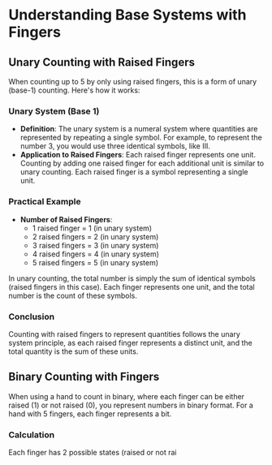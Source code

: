 # Understanding Base Systems with Fingers

## Unary Counting with Raised Fingers

When counting up to 5 by only using raised fingers, this is a form of unary (base-1) counting. Here's how it works:

### Unary System (Base 1)

- **Definition**: The unary system is a numeral system where quantities are represented by repeating a single symbol. For example, to represent the number 3, you would use three identical symbols, like III.
- **Application to Raised Fingers**: Each raised finger represents one unit. Counting by adding one raised finger for each additional unit is similar to unary counting. Each raised finger is a symbol representing a single unit.

### Practical Example

- **Number of Raised Fingers**:
  - 1 raised finger = 1 (in unary system)
  - 2 raised fingers = 2 (in unary system)
  - 3 raised fingers = 3 (in unary system)
  - 4 raised fingers = 4 (in unary system)
  - 5 raised fingers = 5 (in unary system)

In unary counting, the total number is simply the sum of identical symbols (raised fingers in this case). Each finger represents one unit, and the total number is the count of these symbols.

### Conclusion

Counting with raised fingers to represent quantities follows the unary system principle, as each raised finger represents a distinct unit, and the total quantity is the sum of these units.

## Binary Counting with Fingers

When using a hand to count in binary, where each finger can be either raised (1) or not raised (0), you represent numbers in binary format. For a hand with 5 fingers, each finger represents a bit.

### Calculation

Each finger has 2 possible states (raised or not rai
